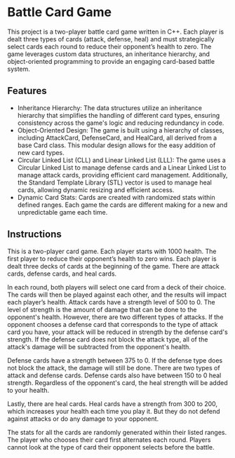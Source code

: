 # Battle Card Game

This project is a two-player battle card game written in C++. Each player is dealt three types of cards (attack, defense, heal) and must strategically select cards each round to reduce their opponent’s health to zero. The game leverages custom data structures, an inheritance hierarchy, and object-oriented programming to provide an engaging card-based battle system.

## Features
- Inheritance Hierarchy: The data structures utilize an inheritance hierarchy that simplifies the handling of different card types, ensuring consistency across the game's logic and reducing redundancy in code.
- Object-Oriented Design: The game is built using a hierarchy of classes, including AttackCard, DefenseCard, and HealCard, all derived from a base Card class. This modular design allows for the easy addition of new card types.
- Circular Linked List (CLL) and Linear Linked List (LLL): The game uses a Circular Linked List to manage defense cards and a Linear Linked List to manage attack cards, providing efficient card management. Additionally, the Standard Template Library (STL) vector is used to manage heal cards, allowing dynamic resizing and efficient access.
- Dynamic Card Stats: Cards are created with randomized stats within defined ranges. Each game the cards are different making for a new and unpredictable game each time.

## Instructions

This is a two-player card game. Each player starts with 1000 health. The first player to reduce their opponent’s health to zero wins. Each player is dealt three decks of cards at the beginning of the game. There are attack cards, defense cards, and heal cards.

In each round, both players will select one card from a deck of their choice. The cards will then be played against each other, and the results will impact each player’s health. Attack cards have a strength level of 500 to 0. The level of strength is the amount of damage that can be done to the opponent's health. However, there are two different types of attacks. If the opponent chooses a defense card that corresponds to the type of attack card you have, your attack will be reduced in strength by the defense card's strength. If the defense card does not block the attack type, all of the attack's damage will be subtracted from the opponent's health.

Defense cards have a strength between 375 to 0. If the defense type does not block the attack, the damage will still be done. There are two types of attack and defense cards. Defense cards also have between 150 to 0 heal strength. Regardless of the opponent's card, the heal strength will be added to your health.

Lastly, there are heal cards. Heal cards have a strength from 300 to 200, which increases your health each time you play it. But they do not defend against attacks or do any damage to your opponent.

The stats for all the cards are randomly generated within their listed ranges. The player who chooses their card first alternates each round. Players cannot look at the type of card their opponent selects before the battle.
